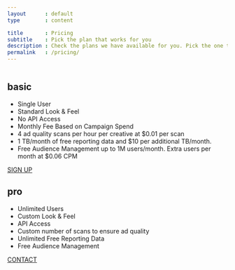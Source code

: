```yaml
---
layout      : default
type        : content

title       : Pricing
subtitle    : Pick the plan that works for you
description : Check the plans we have available for you. Pick the one that best suits your needs. Contact us in case you have any question.
permalink   : /pricing/
---
```



<div data-role='pricing'>
  <div data-role='basic'>
    <img />
    <h2>basic</h2>
    <ul>
      <li>Single User</li>
      <li>Standard Look & Feel</li>
      <li>No API Access</li>
      <li>Monthly Fee Based on Campaign Spend</li>
      <li>4 ad quality scans per hour per creative at $0.01 per scan</li>
      <li>1 TB/month of free reporting data and $10 per additional TB/month.</li>
      <li>Free Audience Management up to 1M users/month. Extra users per month at $0.06 CPM</li>
    </ul>
    <a href='https://console.mediasmart.io/signup?%REFERER%' class='button large primary signup-link'>SIGN UP</a>
  </div>

  <div data-role='pro'>
    <img />
    <h2>pro</h2>
    <ul>
      <li>Unlimited Users</li>
      <li>Custom Look & Feel</li>
      <li>API Access</li>
      <li>Custom number of scans to ensure ad quality</li>
      <li>Unlimited Free Reporting Data</li>
      <li>Free Audience Management</li>
    </ul>
    <a href='/contact' class='button large'>CONTACT</a>
  </div>
</div>
